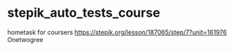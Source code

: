 # stepik_auto_tests_course
hometask for coursers 
https://stepik.org/lesson/187065/step/7?unit=161976
Onetwogree